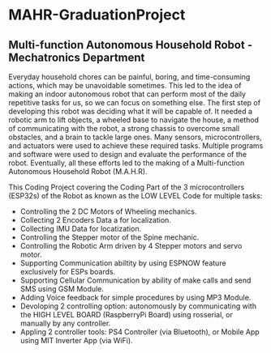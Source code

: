 # MAHR-GraduationProject
## Multi-function Autonomous Household Robot - Mechatronics Department

Everyday household chores can be painful, boring, and time-consuming actions, which may be unavoidable sometimes. This led to the idea of making an indoor autonomous robot that can perform most of the daily repetitive tasks for us, so we can focus on something else. The first step of developing this robot was deciding what it will be capable of. It needed a robotic arm to lift objects, a wheeled base to navigate the house, a method of communicating with the robot, a strong chassis to overcome small obstacles, and a brain to tackle large ones. Many sensors, microcontrollers, and actuators were used to achieve these required tasks. Multiple programs and software were used to design and evaluate the performance of the robot. Eventually, all these efforts led to the making of a Multi-function Autonomous Household Robot (M.A.H.R).

This Coding Project covering the Coding Part of the 3 microcontrollers (ESP32s) of the Robot as known as the LOW LEVEL Code for multiple tasks:
- Controlling the 2 DC Motors of Wheeling mechanics.
- Collecting 2 Encoders Data a for localization.
- Collecting IMU Data for locatization.
- Controlling the Stepper motor of the Spine mechanic.
- Controlling the Robotic Arm driven by 4 Stepper motors and servo motor.
- Supporting Communication abiltity by using ESPNOW feature exclusively for ESPs boards.
- Supporting Cellular Communication by ability of make calls and send SMS using GSM Module.
- Adding Voice feedback for simple procedures by using MP3 Module.
- Devoloping 2 controlling option: autonomously by communicating with the HIGH LEVEL BOARD (RaspberryPi Board) using rosserial, or manually by any controller.
- Appling 2 controller tools: PS4 Controller (via Bluetooth), or Mobile App using MIT Inverter App (via WiFi).
